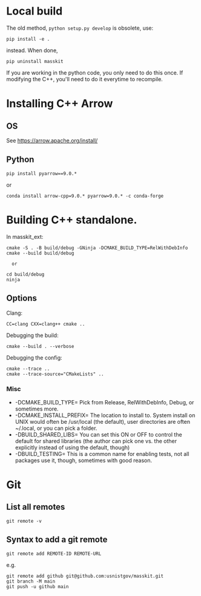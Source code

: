 # Local build

The old method, `python setup.py develop` is obsolete, use:

```pip install -e .```

instead. When done, 

```pip uninstall masskit```

If you are working in the python code, you only need to do this once. If modifying the C++, you'll need to do it everytime to recompile.


# Installing C++ Arrow

## OS

See https://arrow.apache.org/install/

## Python

```pip install pyarrow==9.0.*```

or

```conda install arrow-cpp=9.0.* pyarrow=9.0.* -c conda-forge```


# Building C++ standalone.

In masskit_ext:

```
cmake -S . -B build/debug -GNinja -DCMAKE_BUILD_TYPE=RelWithDebInfo
cmake --build build/debug

  or 

cd build/debug
ninja
```
## Options

Clang:
```
CC=clang CXX=clang++ cmake ..
```

Debugging the build:
```
cmake --build . --verbose
```

Debugging the config:
```
cmake --trace ..
cmake --trace-source="CMakeLists" ..
```


### Misc

- -DCMAKE_BUILD_TYPE= Pick from Release, RelWithDebInfo, Debug, or sometimes more.
- -DCMAKE_INSTALL_PREFIX= The location to install to. System install on UNIX would often be /usr/local (the default), user directories are often ~/.local, or you can pick a folder.
- -DBUILD_SHARED_LIBS= You can set this ON or OFF to control the default for shared libraries (the author can pick one vs. the other explicitly instead of using the default, though)
- -DBUILD_TESTING= This is a common name for enabling tests, not all packages use it, though, sometimes with good reason.


# Git

## List all remotes
```
git remote -v
```

## Syntax to add a git remote
```
git remote add REMOTE-ID REMOTE-URL
```
e.g.
```
git remote add github git@github.com:usnistgov/masskit.git
git branch -M main
git push -u github main
```